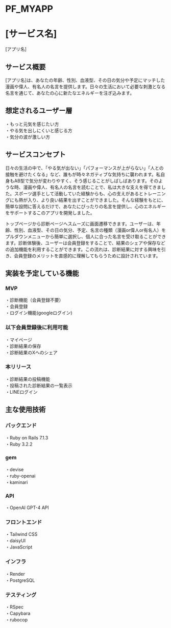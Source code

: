 # PF_MYAPP
# [サービス名]
[アプリ名]
## サービス概要
[アプリ名]は、あなたの年齢、性別、血液型、その日の気分や予定にマッチした漫画や偉人、有名人の名言を提供します。日々の生活において必要な刺激となる名言を通じて、あなたの心に新たなエネルギーを注ぎ込みます。

## 想定されるユーザー層
・もっと元気を感じたい方  
・やる気を出しにくいと感じる方  
・気分の波が激しい方

## サービスコンセプト
日々の生活の中で、「やる気が出ない」「パフォーマンスが上がらない」「人との接触を避けたくなる」など、誰もが時々ネガティブな気持ちに襲われます。私自身もAB型で気分が変わりやすく、そう感じることがしばしばあります。そのような時、漫画や偉人、有名人の名言を読むことで、私は大きな支えを得てきました。スポーツ選手として活動していた経験からも、心の支えがあるとトレーニングにも熱が入り、より良い結果を出すことができました。そんな経験をもとに、簡単な設問に答えるだけで、あなたにぴったりの名言を提供し、心のエネルギーをサポートするこのアプリを開発しました。

トップページから診断ページへスムーズに画面遷移できます。ユーザーは、年齢、性別、血液型、その日の気分、予定、名言の種類（漫画or偉人or有名人）をプルダウンメニューから簡単に選択し、個人に合った名言を受け取ることができます。診断体験後、ユーザーは会員登録をすることで、結果のシェアや保存などの追加機能を利用することができます。この流れは、診断結果に対する興味を引き、会員登録のメリットを直感的に理解してもらうために設計されています。

## 実装を予定している機能

### MVP
・診断機能（会員登録不要）  
・会員登録  
・ログイン機能(googleログイン)  

### 以下会員登録後に利用可能  
・マイページ  
・診断結果の保存  
・診断結果のXへのシェア  

### 本リリース
・診断結果の投稿機能  
・投稿された診断結果の一覧表示  
・LINEログイン  

## 主な使用技術
### バックエンド
・Ruby on Rails 7.1.3  
・Ruby 3.2.2  

### gem  
・devise  
・ruby-openai  
・kaminari  

### API  
・OpenAI GPT-4 API 

### フロントエンド
・Tailwind CSS  
・daisyUI  
・JavaScript  

### インフラ
・Render  
・PostgreSQL  

### テスティング
・RSpec  
・Capybara  
・rubocop  
